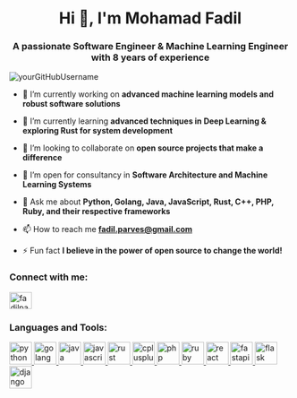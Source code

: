 <h1 align="center">Hi 👋, I'm Mohamad Fadil</h1>
<h3 align="center">A passionate Software Engineer & Machine Learning Engineer with 8 years of experience</h3>

<p align="left"> <img src="https://komarev.com/ghpvc/?username=fadilparves&label=Profile%20views&color=0e75b6&style=flat" alt="yourGitHubUsername" /> </p>

- 🔭 I’m currently working on **advanced machine learning models and robust software solutions**

- 🌱 I’m currently learning **advanced techniques in Deep Learning & exploring Rust for system development**

- 👯 I’m looking to collaborate on **open source projects that make a difference**

- 🤝 I’m open for consultancy in **Software Architecture and Machine Learning Systems**

- 💬 Ask me about **Python, Golang, Java, JavaScript, Rust, C++, PHP, Ruby, and their respective frameworks**

- 📫 How to reach me **fadil.parves@gmail.com**

- ⚡ Fun fact **I believe in the power of open source to change the world!**

<h3 align="left">Connect with me:</h3>
<p align="left">
<a href="https://linkedin.com/in/fadilparves" target="blank"><img align="center" src="https://img.icons8.com/fluent/48/000000/linkedin.png" alt="fadilparves" height="30" width="40" /></a>
</p>

<h3 align="left">Languages and Tools:</h3>
<p align="left"> 
<a href="https://www.python.org" target="_blank"> <img src="https://img.icons8.com/color/48/000000/python--v1.png" alt="python" width="40" height="40"/> </a> 
<a href="https://golang.org" target="_blank"> <img src="https://img.icons8.com/color/48/000000/golang.png" alt="golang" width="40" height="40"/> </a> 
<a href="https://www.java.com" target="_blank"> <img src="https://img.icons8.com/color/48/000000/java-coffee-cup-logo.png" alt="java" width="40" height="40"/> </a> 
<a href="https://www.javascript.com" target="_blank"> <img src="https://img.icons8.com/color/48/000000/javascript--v1.png" alt="javascript" width="40" height="40"/> </a> 
<a href="https://www.rust-lang.org" target="_blank"> <img src="https://img.icons8.com/color/48/000000/rust-programming-language.png" alt="rust" width="40" height="40"/> </a> 
<a href="https://www.w3schools.com/cpp/" target="_blank"> <img src="https://img.icons8.com/color/48/000000/c-plus-plus-logo.png" alt="cplusplus" width="40" height="40"/> </a> 
<a href="https://www.php.net" target="_blank"> <img src="https://img.icons8.com/dusk/64/000000/php-logo.png" alt="php" width="40" height="40"/> </a> 
<a href="https://www.ruby-lang.org/en/" target="_blank"> <img src="https://img.icons8.com/color/48/000000/ruby-programming-language.png" alt="ruby" width="40" height="40"/> </a> 
<a href="https://reactjs.org/" target="_blank"> <img src="https://img.icons8.com/officel/40/000000/react.png" alt="react" width="40" height="40"/> </a> 
<a href="https://fastapi.tiangolo.com/" target="_blank"> <img src="https://img.icons8.com/color/48/000000/fastapi.png" alt="fastapi" width="40" height="40"/> </a> 
<a href="https://flask.palletsprojects.com/" target="_blank"> <img src="https://img.icons8.com/color/48/000000/flask.png" alt="flask" width="40" height="40"/> </a> 
<a href="https://www.djangoproject.com/" target="_blank"> <img src="https://img.icons8.com/color/48/000000/django.png" alt="django" width="40" height="40"/> </a> 
<a href="https://rubyonrails.org" target="_blank"> <img src="https://img.icons8.com/color/48/
